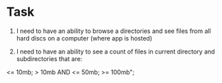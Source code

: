 # Task
1) I need to have an ability to browse a directories and 
    see files from all hard discs on a computer (where app is hosted)

2) I need to have an ability to see a count of files in current directory and 
    subdirectories that are:

 <= 10mb;   > 10mb AND <= 50mb;   >= 100mb";
